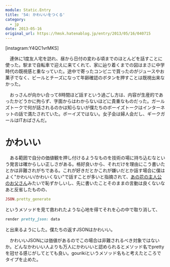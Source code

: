 ```yaml
---
module: Static.Entry
title: '54: かわいいをつくる'
category:
  - jp
date: 2013-05-16
original_url: https://hmsk.hatenablog.jp/entry/2013/05/16/040715
---
```


[instagram:Y4QC1vrMKS]

　連休に1度友人宅を訪れ、昼から日付の変わる頃までのほとんどを話すことに使った。駅まで自転車で迎えに来てくれて、家に辿り着くまでの図はまさに中学時代の既視感と重なっていた。途中で寄ったコンビニで買ったのがジュースやお菓子でなく、ビールとチーズになって年齢確認のボタンを押すことは既視出来なかった。

　おっさんが向かい合って8時間ほど話すという過ごし方は、内容が生産的であったかどうかに拘らず、字面からはわからないほどに貴重なものだった。ガールズトークで何が話されるのかは知らないが僕たちのボーイズトークはインターネットの話で満たされていた。ボーイズではない。女子会は婦人会だし、ギークガールはITおばさんだ。

# かわいい

　ある範囲で自分の価値観を押し付けるようなものを技術の場に持ち込むなという発言は確からしい正しさがある。格好良いから、それだけを理由にこう書いたとかは非難されがちである。これが好きだとかこれが嫌いだとか話す場合に僕はよく"かわいい/かわいくない"で話すことが多いと指摘されて、[あの花の主人公のお父さん](http://ja.wikipedia.org/wiki/%E3%81%82%E3%81%AE%E6%97%A5%E8%A6%8B%E3%81%9F%E8%8A%B1%E3%81%AE%E5%90%8D%E5%89%8D%E3%82%92%E5%83%95%E9%81%94%E3%81%AF%E3%81%BE%E3%81%A0%E7%9F%A5%E3%82%89%E3%81%AA%E3%81%84%E3%80%82#.E3.81.9D.E3.81.AE.E4.BB.96)みたいで恥ずかしいし、先に書いたことそのままの言動は良くないなあと反省したものの、

```ruby
JSON.pretty_generate
```

というメソッドを見て救われたような心地を得てそれを心の中で取り消して、

```ruby
render pretty_json: data
```

と出来るようにした。僕たちの返すJSONはかわいい。

　かわいいJSONには価値があるのでこの場合は非難されるべき対象ではないか。どんなかわいい人よりも万人にかわいいと認められるとメソッド名でprettyを冠せる感じがしてとても良い。gourikiというメソッド名もと考えたところでタイプを止めた。
